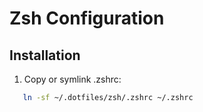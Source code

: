 # Zsh Configuration

## Installation

1. Copy or symlink .zshrc:
```bash
   ln -sf ~/.dotfiles/zsh/.zshrc ~/.zshrc
